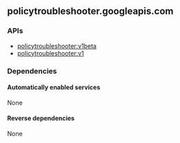 ## policytroubleshooter.googleapis.com

### APIs

* [ policytroubleshooter:v1beta ]( https://policytroubleshooter.googleapis.com/$discovery/rest?version=v1beta )
* [ policytroubleshooter:v1 ]( https://policytroubleshooter.googleapis.com/$discovery/rest?version=v1 )

### Dependencies

#### Automatically enabled services

None

#### Reverse dependencies

None
